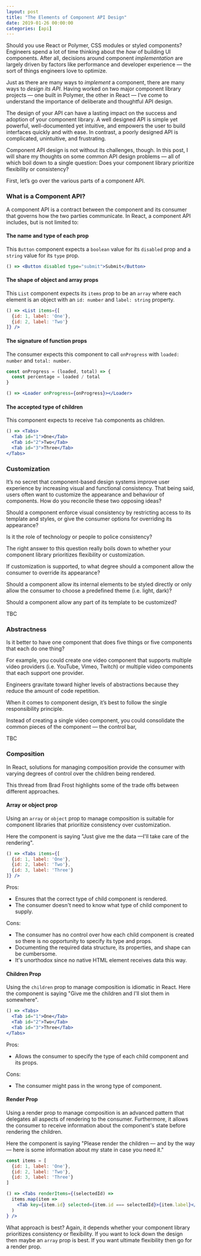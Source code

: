 ```yaml
---
layout: post
title: "The Elements of Component API Design"
date: 2019-01-26 00:00:00
categories: [api]
---
```


Should you use React or Polymer, CSS modules or styled components?  Engineers spend a lot of time thinking about the _how_ of building UI components. After all, decisions around component _implementation_ are largely driven by factors like performance and developer experience — the sort of things engineers love to optimize.

Just as there are many ways to _implement_ a component, there are many ways to _design its API_. Having worked on two major component library projects — one built in Polymer, the other in React — I’ve come to understand the importance of deliberate and thoughtful API design.

The design of your API can have a lasting impact on the success and adoption of your component library. A well designed API is simple yet powerful, well-documented yet intuitive, and empowers the user to build interfaces quickly and with ease. In contrast, a poorly designed API is complicated, unintuitive, and frustrating.

Component API design is not without its challenges, though. In this post, I will share my thoughts on some common API design problems — all of which boil down to a single question: Does your component library prioritize flexibility or consistency?

First, let’s go over the various parts of a component API.

### What is a Component API?

A component API is a contract between the component and its consumer that governs how the two parties communicate. In React, a component API includes, but is not limited to:

#### The name and type of each prop

This `Button` component expects a `boolean` value for its `disabled` prop and a `string` value for its `type` prop.
```jsx
() => <Button disabled type="submit">Submit</Button>
```

#### The shape of object and array props

This `List` component expects its `items` prop to be an `array` where each element is an object with an `id: number` and `label: string` property.

```jsx
() => <List items={[
  {id: 1, label: 'One'},
  {id: 2, label: 'Two'}
]} />
```

#### The signature of function props

The consumer expects this component to call `onProgress` with `loaded: number` and `total: number`.

```jsx
const onProgress = (loaded, total) => {
  const percentage = loaded / total
}

() => <Loader onProgress={onProgress}></Loader>
```

#### The accepted type of children

This component expects to receive `Tab` components as children.

```jsx
() => <Tabs>
  <Tab id="1">One</Tab>
  <Tab id="2">Two</Tab>
  <Tab id="3">Three</Tab>
</Tabs>
```

### Customization

It’s no secret that component-based design systems improve user experience by increasing visual and functional consistency. That being said, users often want to customize the appearance and behaviour of components. How do you reconcile these two opposing ideas?

Should a component enforce visual consistency by restricting access to its template and styles, or give the consumer options for overriding its appearance?

Is it the role of technology or people to police consistency?

The right answer to this question really boils down to whether your component library prioritizes flexibility or customization.

If customization is supported, to what degree should a component allow the consumer to override its appearance?

Should a component allow its internal elements to be styled directly or only allow the consumer to choose a predefined theme (i.e. light, dark)?

Should a component allow any part of its template to be customized?

TBC

### Abstractness

Is it better to have one component that does five things or five components that each do one thing?

For example, you could create one video component that supports multiple video providers (i.e. YouTube, Vimeo, Twitch) or multiple video components that each support one provider.

Engineers gravitate toward higher levels of abstractions because they reduce the amount of code repetition.

When it comes to component design, it’s best to follow the single responsibility principle.

Instead of creating a single video component, you could consolidate the common pieces of the component — the control bar,

TBC

### Composition

In React, solutions for managing composition provide the consumer with varying degrees of control over the children being rendered.

This thread from Brad Frost highlights some of the trade offs between different approaches.

#### Array or object prop

Using an `array` or `object` prop to manage composition is suitable for component libraries that prioritize consistency over customization.

Here the component is saying "Just give me the data —I'll take care of the rendering".

```jsx
() => <Tabs items={[
  {id: 1, label: 'One'},
  {id: 2, label: 'Two'},
  {id: 3, label: 'Three'}
]} />
```

Pros:
- Ensures that the correct type of child component is rendered.
- The consumer doesn't need to know what type of child component to supply.

Cons:
- The consumer has no control over how each child component is created so there is no opportunity to specify its type and props.
- Documenting the required data structure, its properties, and shape can be cumbersome.
- It's unorthodox since no native HTML element receives data this way.

#### Children Prop

Using the `children` prop to manage composition is idiomatic in React. Here the component is saying "Give me the children and I'll slot them in somewhere".

```jsx
() => <Tabs>
  <Tab id="1">One</Tab>
  <Tab id="2">Two</Tab>
  <Tab id="3">Three</Tab>
</Tabs>
```

Pros:
- Allows the consumer to specify the type of each child component and its props.

Cons:
- The consumer might pass in the wrong type of component.

#### Render Prop

Using a render prop to manage composition is an advanced pattern that delegates all aspects of rendering to the consumer. Furthermore, it allows the consumer to receive information about the component's state before rendering the children.

Here the component is saying "Please render the children — and by the way — here is some information about my state in case you need it."

```jsx
const items = [
  {id: 1, label: 'One'},
  {id: 2, label: 'Two'},
  {id: 3, label: 'Three'}
]

() => <Tabs renderItems={(selectedId) =>
  items.map(item =>
    <Tab key={item.id} selected={item.id === selectedId}>{item.label}</Tab>
  )
} />
```

What approach is best? Again, it depends whether your component library prioritizes consistency or flexibility. If you want to lock down the design then maybe an `array` prop is best. If you want ultimate flexibility then go for a render prop.
